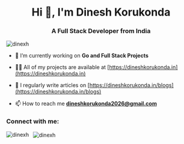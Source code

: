 <h1 align="center">Hi 👋, I'm Dinesh Korukonda</h1>
<h3 align="center">A Full Stack Developer from India</h3>

<p align="left"> <img src="https://komarev.com/ghpvc/?username=dinexh&label=Profile%20views&color=0e75b6&style=flat" alt="dinexh" /> </p>

- 🔭 I’m currently working on **Go and Full Stack Projects**

- 👨‍💻 All of my projects are available at [https://dineshkorukonda.in](https://dineshkorukonda.in)

- 📝 I regularly write articles on [https://dineshkorukonda.in/blogs](https://dineshkorukonda.in/blogs)

- 📫 How to reach me **dineshkorukonda2026@gmail.com**

<h3 align="left">Connect with me:</h3>
<p align="left">
</p>

<p>
  <img align="left" 
       src="https://github-readme-stats.vercel.app/api/top-langs?username=dinexh&show_icons=true&locale=en&layout=compact&theme=dark" 
       alt="dinexh" />
</p>

<p>&nbsp;
  <img align="center" 
       src="https://github-readme-stats.vercel.app/api?username=dinexh&show_icons=true&locale=en&theme=dark" 
       alt="dinexh" />
</p>
